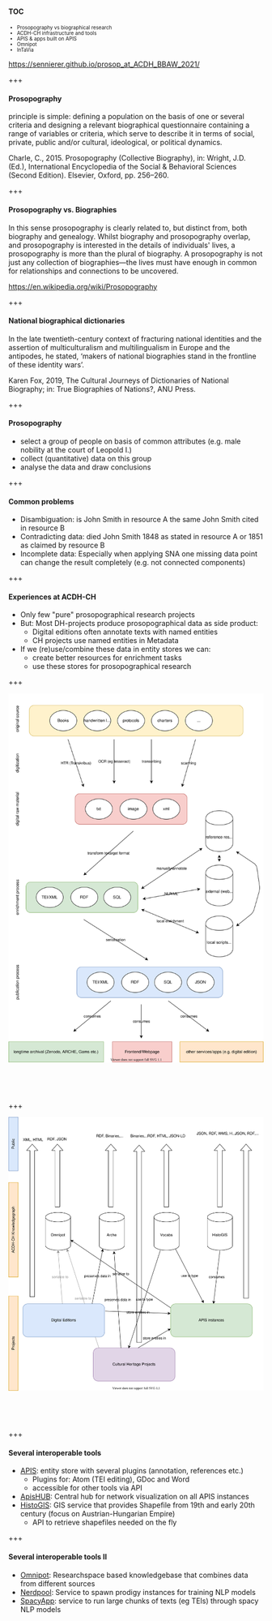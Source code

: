 #### TOC

<span style="font-size: 0.7em">

* Prosopography vs biographical research <!-- .element: class="fragment" -->
* ACDH-CH infrastructure and tools <!-- .element: class="fragment" -->
* APIS & apps built on APIS <!-- .element: class="fragment" -->
* Omnipot <!-- .element: class="fragment" -->
* InTaVia <!-- .element: class="fragment" -->

</span>
    
https://sennierer.github.io/prosop_at_ACDH_BBAW_2021/ <!-- .element: class="fragment" -->



+++

#### Prosopography

principle is simple: defining a population on the basis of one or several criteria and designing a relevant biographical questionnaire containing a range of variables or criteria, which serve to describe it in terms of social, private, public and/or cultural, ideological, or political dynamics. <!-- .element: class="fragment" style="font-style:italic"-->

Charle, C., 2015. Prosopography (Collective Biography), in: Wright, J.D. (Ed.), International Encyclopedia of the Social & Behavioral Sciences (Second Edition). Elsevier, Oxford, pp. 256–260. <!-- .element: class="fragment" style="font-size:0.7em"-->

+++

#### Prosopography vs. Biographies

In this sense prosopography is clearly related to, but distinct from, both biography and genealogy. Whilst biography and prosopography overlap, and prosopography is interested in the details of individuals' lives, a prosopography is more than the plural of biography. A prosopography is not just any collection of biographies—the lives must have enough in common for relationships and connections to be uncovered. <!-- .element: class="fragment" style="font-style:italic"-->

https://en.wikipedia.org/wiki/Prosopography <!-- .element: class="fragment" style="font-size:0.7em"-->


+++


#### National biographical dictionaries

In the late twentieth-century context of fracturing national identities and the assertion of multiculturalism and multilingualism in Europe and the antipodes, he stated, ‘makers of national biographies stand in the frontline of these identity wars’. <!-- .element: class="fragment" style="font-style:italic"-->

Karen Fox, 2019, The Cultural Journeys of Dictionaries of National Biography; in: True Biographies of Nations?,  ANU Press. <!-- .element: class="fragment" style="font-size:0.7em"-->

+++

#### Prosopography

* select a group of people on basis of common attributes (e.g. male nobility at the court of Leopold I.)<!-- .element: class="fragment" -->
* collect (quantitative) data on this group<!-- .element: class="fragment" -->
* analyse the data and draw conclusions<!-- .element: class="fragment" -->

+++

#### Common problems

* Disambiguation: is John Smith in resource A the same John Smith cited in resource B<!-- .element: class="fragment" -->
* Contradicting data: died John Smith 1848 as stated in resource A or 1851 as claimed by resource B<!-- .element: class="fragment" -->
* Incomplete data: Especially when applying SNA one missing data point can change the result completely (e.g. not connected components)<!-- .element: class="fragment" -->

+++

#### Experiences at ACDH-CH

* Only few "pure" prosopographical research projects<!-- .element: class="fragment" -->
* But: Most DH-projects produce prosopographical data as side product: <!-- .element: class="fragment" -->
    - Digital editions often annotate texts with named entities<!-- .element: class="fragment" -->
    - CH projects use named entities in Metadata<!-- .element: class="fragment" -->
* If we (re)use/combine these data in entity stores we can:<!-- .element: class="fragment" -->
    - create better resources for enrichment tasks<!-- .element: class="fragment" -->
    - use these stores for prosopographical research<!-- .element: class="fragment" -->

+++

<img class="r-stretch" style="margin-bottom:60px" src="images/the_bigger_picture_v1.svg">

+++

<img class="r-stretch" style="margin-bottom:60px" src="images/acdh_tools_prosopography.svg">

+++

#### Several interoperable tools

* [APIS](https://apis.acdh.oeaw.ac.at): entity store with several plugins (annotation, references etc.)
	- Plugins for: Atom (TEI editing), GDoc and Word
	- accessible for other tools via API
* [ApisHUB](https://apis-hub.acdh-dev.oeaw.ac.at/): Central hub for network visualization on all APIS instances
* [HistoGIS](https://histogis.acdh.oeaw.ac.at/): GIS service that provides Shapefile from 19th and early 20th century (focus on Austrian-Hungarian Empire)
	- API to retrieve shapefiles needed on the fly

+++

#### Several interoperable tools II

* [Omnipot](https://omnipot.acdh-dev.oeaw.ac.at/): Researchspace based knowledgebase that combines data from different sources
* [Nerdpool](https://nerdpool.acdh-dev.oeaw.ac.at/): Service to spawn prodigy instances for training NLP models
* [SpacyApp](https://spacyapp.acdh-dev.oeaw.ac.at/): service to run large chunks of texts (eg TEIs) through spacy NLP models

